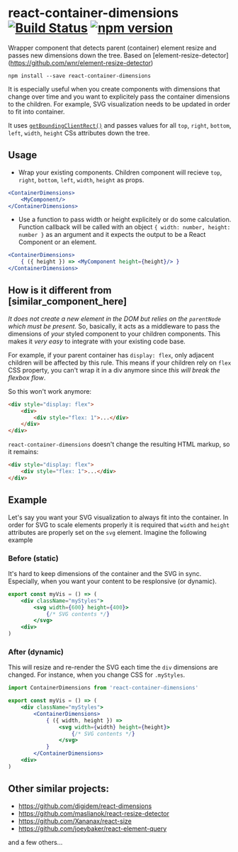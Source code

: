 # react-container-dimensions [![Build Status](https://travis-ci.org/okonet/react-container-dimensions.svg?branch=master)](https://travis-ci.org/okonet/react-container-dimensions) [![npm version](https://badge.fury.io/js/react-container-dimensions.svg)](https://badge.fury.io/js/react-container-dimensions)
Wrapper component that detects parent (container) element resize and passes new dimensions down the 
tree. Based on [element-resize-detector]
(https://github.com/wnr/element-resize-detector)

`npm install --save react-container-dimensions`

It is especially useful when you create components with dimensions that change over 
time and you want to explicitely pass the container dimensions to the children. For example, SVG 
visualization needs to be updated in order to fit into container.

It uses [`getBoundingClientRect()`](https://developer.mozilla.org/en-US/docs/Web/API/Element/getBoundingClientRect) and passes values for all `top`, `right`, `bottom`, `left`, `width`, `height` CSs attributes down the tree.

## Usage

* Wrap your existing components. Children component will recieve `top`, `right`, `bottom`, `left`, `width`, `height` as props. 

```jsx
<ContainerDimensions>
    <MyComponent/>
</ContainerDimensions>    
```

* Use a function to pass width or height explicitely or do some calculation. Function callback will be called with an object `{ width: number, height: number }` as an argument and it expects the output to be a React Component or an element. 

```jsx
<ContainerDimensions>
    { ({ height }) => <MyComponent height={height}/> }
</ContainerDimensions>    
```

## How is it different from [similar_component_here]

*It does not create a new element in the DOM but relies on the `parentNode` which must be present.* So, basically, it acts as a middleware to pass the dimensions of _your_ styled component to your children components. This makes it _very easy_ to integrate with your existing code base.

For example, if your parent container has `display: flex`, only adjacent children will be affected by this rule. This means if your children rely on `flex` CSS property, you can't wrap it in a div anymore since _this will break the flexbox flow_.

So this won't work anymore:

```html
<div style="display: flex">
    <div>
        <div style="flex: 1">...</div>
    </div>
</div>
```

`react-container-dimensions` doesn't change the resulting HTML markup, so it remains:

```html
<div style="display: flex">
    <div style="flex: 1">...</div>
</div>
```

## Example

Let's say you want your SVG visualization to always fit into the container. In order for SVG to scale elements properly it is required that `width` and `height` attributes are properly set on the `svg` element. Imagine the following example

### Before (static)

It's hard to keep dimensions of the container and the SVG in sync. Especially, when you want your content to be resplonsive (or dynamic).

```jsx
export const myVis = () => (
    <div className="myStyles">
        <svg width={600} height={400}>
            {/* SVG contents */}
        </svg>  
    <div>
)
```

### After (dynamic)

This will resize and re-render the SVG each time the `div` dimensions are changed. For instance, when you change CSS for `.myStyles`.

```jsx
import ContainerDimensions from 'react-container-dimensions'

export const myVis = () => (
    <div className="myStyles">
        <ContainerDimensions>
            { ({ width, height }) => 
                <svg width={width} height={height}>
                    {/* SVG contents */}
                </svg>  
            }
        </ContainerDimensions>
    <div>
)
```

## Other similar projects:

* https://github.com/digidem/react-dimensions
* https://github.com/maslianok/react-resize-detector
* https://github.com/Xananax/react-size
* https://github.com/joeybaker/react-element-query

and a few others...

